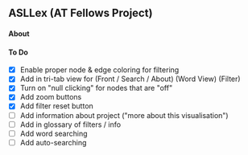 ## ASLLex (AT Fellows Project)

#### About

#### To Do
- [x] Enable proper node & edge coloring for filtering
- [x] Add in tri-tab view for (Front / Search / About) (Word View) (Filter)
- [x] Turn on "null clicking" for nodes that are "off"
- [x] Add zoom buttons
- [x] Add filter reset button
- [ ] Add information about project ("more about this visualisation")
- [ ] Add in glossary of filters / info
- [ ] Add word searching
- [ ] Add auto-searching

